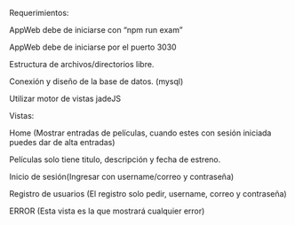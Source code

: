 Requerimientos:

AppWeb debe de iniciarse con “npm run exam”

AppWeb debe de iniciarse por el puerto 3030

Estructura de archivos/directorios libre.

Conexión y diseño de la base de datos. (mysql)

Utilizar motor de vistas jadeJS

Vistas:

Home (Mostrar entradas de películas, cuando estes con sesión iniciada puedes dar de alta entradas)

Películas solo tiene titulo, descripción y fecha de estreno.

Inicio de sesión(Ingresar con username/correo y contraseña)

Registro de usuarios (El registro solo pedir, username, correo y contraseña)

ERROR (Esta vista es la que mostrará cualquier error)